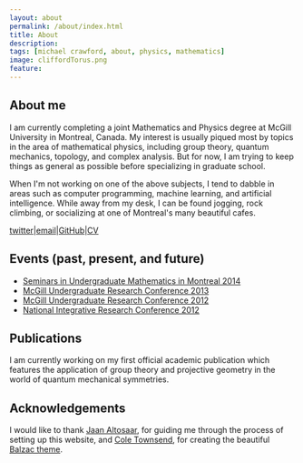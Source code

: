 ```yaml
---
layout: about
permalink: /about/index.html
title: About
description: 
tags: [michael crawford, about, physics, mathematics]
image: cliffordTorus.png
feature: 
---
```


## About me
I am currently completing a joint Mathematics and Physics degree at McGill University in Montreal, Canada. My interest is usually piqued most by topics in the area of mathematical physics, including group theory, quantum mechanics, topology, and complex analysis. But for now, I am trying to keep things as general as possible before specializing in graduate school.

When I'm not working on one of the above subjects, I tend to dabble in areas such as computer programming, machine learning, and artificial intelligence. While away from my desk, I can be found jogging, rock climbing, or socializing at one of Montreal's many beautiful cafes. 

 [twitter](https://twitter.com/michaelcrwfrd)|[email](mailto:michael.crawford@mail.mcgill.ca)|[GitHub](https://github.com/mcrwfrd/mcrwfrd.github.io)|[CV](http://crawford.io/cv)

## Events (past, present, and future)
* [Seminars in Undergraduate Mathematics in Montreal 2014](http://summ.math.uqam.ca/?lang=en)
* [McGill Undergraduate Research Conference 2013](https://www.mcgill.ca/science/research/ours/urc/2013)
* [McGill Undergraduate Research Conference 2012](http://www.mcgill.ca/science/research/ours/urc/2012)
* [National Integrative Research Conference 2012](http://www.nircmcgill.com/2012.php)

## Publications
I am currently working on my first official academic publication which features the application of group theory and projective geometry in the world of quantum mechanical symmetries.  

## Acknowledgements

I would like to thank [Jaan Altosaar](https://twitter.com/thejaan), for guiding me through the process of setting up this website, and [Cole Townsend](https://twitter.com/twnsndco), for creating the beautiful [Balzac theme](http://jekyllthemes.org/themes/balzac/).




